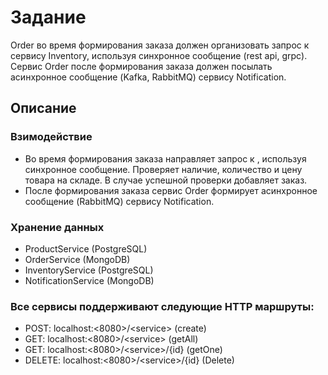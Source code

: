 # Задание

Order во время формирования заказа должен организовать запрос к сервису Inventory, используя синхронное сообщение (rest api, grpc). Сервис Order после формирования заказа должен посылать асинхронное сообщение (Kafka, RabbitMQ) сервису Notification.

## Описание

### Взимодействие

- Во время формирования заказа направляет запрос к , используя синхронное сообщение. Проверяет наличие, количество и цену товара на складе. В случае успешной проверки добавляет заказ.
- После формирования заказа сервис Order формирует асинхронное сообщение (RabbitMQ) сервису Notification.

### Хранение данных

- ProductService      (PostgreSQL) 
- OrderService        (MongoDB)
- InventoryService    (PostgreSQL)
- NotificationService (MongoDB)


### Все сервисы поддерживают следующие HTTP маршруты:

- POST:   localhost:<8080>/\<service>      (create)
- GET:    localhost:<8080>/\<service>      (getAll)
- GET:    localhost:<8080>/\<service>/{id} (getOne)
- DELETE: localhost:<8080>/\<service>/{id} (Delete)
